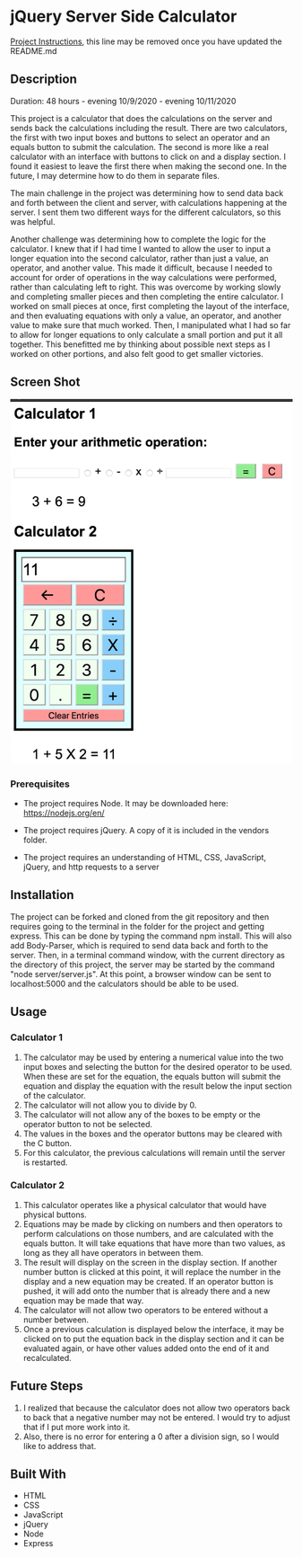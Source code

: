 # jQuery Server Side Calculator

[Project Instructions](./INSTRUCTIONS.md), this line may be removed once you have updated the README.md

## Description

Duration: 48 hours - evening 10/9/2020 - evening 10/11/2020

This project is a calculator that does the calculations on the server and sends back the calculations including the result.  There are two calculators, the first with two input boxes and buttons to select an operator and an equals button to submit the calculation.  The second is more like a real calculator with an interface with buttons to click on and a display section.  I found it easiest to leave the first there when making the second one.  In the future, I may determine how to do them in separate files.  

The main challenge in the project was determining how to send data back and forth between the client and server, with calculations happening at the server.  I sent them two different ways for the different calculators, so this was helpful.  

Another challenge was determining how to complete the logic for the calculator.  I knew that if I had time I wanted to allow the user to input a longer equation into the second calculator, rather than just a value, an operator, and another value.  This made it difficult, because I needed to account for order of operations in the way calculations were performed, rather than calculating left to right.  This was overcome by working slowly and completing smaller pieces and then completing the entire calculator.  I worked on small pieces at once, first completing the layout of the interface, and then evaluating equations with only a value, an operator, and another value to make sure that much worked.  Then, I manipulated what I had so far to allow for longer equations to only calculate a small portion and put it all together.  This benefitted me by thinking about possible next steps as I worked on other portions, and also felt good to get smaller victories.

## Screen Shot

![Screen Shot](screen-shot.png)

### Prerequisites

- The project requires Node.  It may be downloaded here: https://nodejs.org/en/

- The project requires jQuery.  A copy of it is included in the vendors folder.

- The project requires an understanding of HTML, CSS, JavaScript, jQuery, and http requests to a server

## Installation

The project can be forked and cloned from the git repository and then requires going to the terminal in the folder for the project and getting express.  This can be done by typing the command npm install.  This will also add Body-Parser, which is required to send data back and forth to the server.  Then, in a terminal command window, with the current directory as the directory of this project, the server may be started by the command "node server/server.js".  At this point, a browser window can be sent to localhost:5000 and the calculators should be able to be used.  

## Usage

### Calculator 1 

1.  The calculator may be used by entering a numerical value into the two input boxes and selecting the button for the desired operator to be used.  When these are set for the equation, the equals button will submit the equation and display the equation with the result below the input section of the calculator.
2.  The calculator will not allow you to divide by 0.
3.  The calculator will not allow any of the boxes to be empty or the operator button to not be selected.
3.  The values in the boxes and the operator buttons may be cleared with the C button.
4.  For this calculator, the previous calculations will remain until the server is restarted.

### Calculator 2

1.   This calculator operates like a physical calculator that would have physical buttons. 
2.  Equations may be made by clicking on numbers and then operators to perform calculations on those numbers, and are calculated with the equals button.  It will take equations that have more than two values, as long as they all have operators in between them.
3.  The result will display on the screen in the display section.  If another number button is clicked at this point, it will replace the number in the display and a new equation may be created.  If an operator button is pushed, it will add onto the number that is already there and a new equation may be made that way.  
4.  The calculator will not allow two operators to be entered without a number between.
5.  Once a previous calculation is displayed below the interface, it may be clicked on to put the equation back in the display section and it can be evaluated again, or have other values added onto the end of it and recalculated.

## Future Steps

1.  I realized that because the calculator does not allow two operators back to back that a negative number may not be entered.  I would try to adjust that if I put more work into it.  
2.  Also, there is no error for entering a 0 after a division sign, so I would like to address that.

## Built With

- HTML
- CSS
- JavaScript
- jQuery
- Node
- Express
